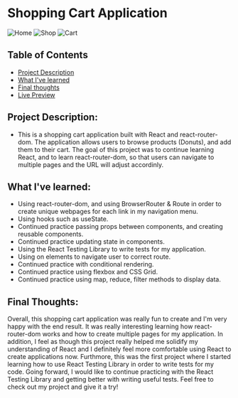 # Shopping Cart Application

![Home](https://user-images.githubusercontent.com/33581109/222515086-a48e3804-7ee7-4458-aa9b-f835f7041f72.png)
![Shop](https://user-images.githubusercontent.com/33581109/222515112-556ea71c-53d0-4800-9fb6-fd25c46096a9.png)
![Cart](https://user-images.githubusercontent.com/33581109/222515131-3ba7175b-4931-4f2e-ad3c-42b4d3c1334a.png)



## Table of Contents
- [Project Description](https://github.com/jwjepson/shopping-cart#project-description)
- [What I've learned](https://github.com/jwjepson/shopping-cart#what-ive-learned)
- [Final thoughts](https://github.com/jwjepson/shopping-cart#final-thoughts)
- [Live Preview](https://jwjepson.github.io/shopping-cart)



## Project Description: 
- This is a shopping cart application built with React and react-router-dom. The application allows users to browse products (Donuts), and add them to their cart. The goal of this project was to continue learning React, and to learn react-router-dom, so that users can navigate to multiple pages and the URL will adjust accordinly. 

## What I've learned:
- Using react-router-dom, and using BrowserRouter & Route in order to create unique webpages for each link in my navigation menu.
- Using hooks such as useState.
- Continued practice passing props between components, and creating reusable components.
- Continued practice updating state in components.
- Using the React Testing Library to write tests for my application.
- Using <Link/> on elements to navigate user to correct route.
- Continued practice with conditional rendering.
- Continued practice using flexbox and CSS Grid.
- Continued practice using map, reduce, filter methods to display data.


## Final Thoughts:
Overall, this shopping cart application was really fun to create and I'm very happy with the end result. It was really interesting learning how react-router-dom works and how to create multiple pages for my application. In addition, I feel as though this project really helped me solidify my understanding of React and I definitely feel more comfortable using React to create applications now. Furthmore, this was the first project where I started learning how to use React Testing Library in order to write tests for my code. Going forward, I would like to continue practicing with the React Testing Library and getting better with writing useful tests. Feel free to check out my project and give it a try! 
